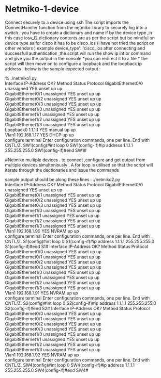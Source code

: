 # Netmiko-1-device
Connect securely to a device using ssh 
The script imports the ConnectHandler function from the netmiko library to securely log into a switch .
you have to create a dictionary and name if by the device type ,in this case 
iosv_l2
dictionary contents are as per the script but be mindful on device type as for cisco it has to be cisco_ios  (i have not tried the script on other vendors )
example device_type': 'cisco_ios
after connecting and successfull authentication ,the script will run the show ip int br command and give you the output in the console  *you can redirect it to a file *
the script will then move on to configure a loopback and the loopback ip address .
below is the sample expected output :

% ./netmiko1.py   
Interface              IP-Address      OK? Method Status                Protocol
GigabitEthernet0/0     unassigned      YES unset  up                    up      
GigabitEthernet0/1     unassigned      YES unset  up                    up      
GigabitEthernet0/2     unassigned      YES unset  up                    up      
GigabitEthernet0/3     unassigned      YES unset  up                    up      
GigabitEthernet1/0     unassigned      YES unset  up                    up      
GigabitEthernet1/1     unassigned      YES unset  up                    up      
GigabitEthernet1/2     unassigned      YES unset  up                    up      
GigabitEthernet1/3     unassigned      YES unset  up                    up      
Loopback0              1.1.1.1         YES manual up                    up      
Vlan1                  192.168.1.17    YES DHCP   up                    up      
configure terminal
Enter configuration commands, one per line.  End with CNTL/Z.
SW1(config)#int loop 0
SW1(config-if)#ip address 1.1.1.1 255.255.255.0
SW1(config-if)#end
SW1#


#Netmiko multiple devices .
to connect ,configure and get output from multiple devices simulteniously .
A for loop is utilised so that the script will iterate through the dectionaries and issue the commands 

sample output should be along these lines :
./netmiko2.py   
Interface              IP-Address      OK? Method Status                Protocol
GigabitEthernet0/0     unassigned      YES unset  up                    up      
GigabitEthernet0/1     unassigned      YES unset  up                    up      
GigabitEthernet0/2     unassigned      YES unset  up                    up      
GigabitEthernet0/3     unassigned      YES unset  up                    up      
GigabitEthernet1/0     unassigned      YES unset  up                    up      
GigabitEthernet1/1     unassigned      YES unset  up                    up      
GigabitEthernet1/2     unassigned      YES unset  up                    up      
GigabitEthernet1/3     unassigned      YES unset  up                    up      
Vlan1                  192.168.1.90    YES NVRAM  up                    up      
configure terminal
Enter configuration commands, one per line.  End with CNTL/Z.
S1(config)#int loop 0
S1(config-if)#ip address 1.1.1.1 255.255.255.0
S1(config-if)#end
S1#
Interface              IP-Address      OK? Method Status                Protocol
GigabitEthernet0/0     unassigned      YES unset  up                    up      
GigabitEthernet0/1     unassigned      YES unset  up                    up      
GigabitEthernet0/2     unassigned      YES unset  up                    up      
GigabitEthernet0/3     unassigned      YES unset  up                    up      
GigabitEthernet1/0     unassigned      YES unset  up                    up      
GigabitEthernet1/1     unassigned      YES unset  up                    up      
GigabitEthernet1/2     unassigned      YES unset  up                    up      
GigabitEthernet1/3     unassigned      YES unset  up                    up      
Vlan1                  192.168.1.91    YES NVRAM  up                    up      
configure terminal
Enter configuration commands, one per line.  End with CNTL/Z.
S2(config)#int loop 0
S2(config-if)#ip address 1.1.1.1 255.255.255.0
S2(config-if)#end
S2#
Interface              IP-Address      OK? Method Status                Protocol
GigabitEthernet0/0     unassigned      YES unset  up                    up      
GigabitEthernet0/1     unassigned      YES unset  up                    up      
GigabitEthernet0/2     unassigned      YES unset  up                    up      
GigabitEthernet0/3     unassigned      YES unset  up                    up      
GigabitEthernet1/0     unassigned      YES unset  up                    up      
GigabitEthernet1/1     unassigned      YES unset  up                    up      
GigabitEthernet1/2     unassigned      YES unset  up                    up      
GigabitEthernet1/3     unassigned      YES unset  up                    up      
Vlan1                  192.168.1.92    YES NVRAM  up                    up      
configure terminal
Enter configuration commands, one per line.  End with CNTL/Z.
SW4(config)#int loop 0
SW4(config-if)#ip address 1.1.1.1 255.255.255.0
SW4(config-if)#end
SW4#

 
